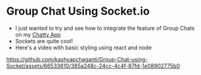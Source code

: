 # Group Chat Using Socket.io 

- I just wanted to try and see how to integrate the feature of Group Chats on my [Chatty App](https://github.com/kashyapchaganti/Chatty--A-Real-Time-ChatApp)
- Sockets are quite cool!
- Here's a video with basic styling using react and node
  
https://github.com/kashyapchaganti/Group-Chat-using-Socket/assets/66533610/385a248c-24cc-4c4f-87fd-1e08902775b0




